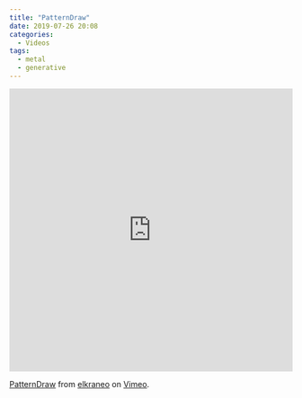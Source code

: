 ```yaml
---
title: "PatternDraw"
date: 2019-07-26 20:08
categories:
  - Videos
tags:
  - metal
  - generative
---
```


<div style="padding:100% 0 0 0;position:relative;"><iframe src="https://player.vimeo.com/video/350380175?h=dc26b83da4&autoplay=1&loop=1" style="position:absolute;top:0;left:0;width:100%;height:100%;" frameborder="0" allow="autoplay; fullscreen; picture-in-picture" allowfullscreen></iframe></div><script src="https://player.vimeo.com/api/player.js"></script>
<p><a href="https://vimeo.com/350380175">PatternDraw</a> from <a href="https://vimeo.com/elkraneo">elkraneo</a> on <a href="https://vimeo.com">Vimeo</a>.</p>